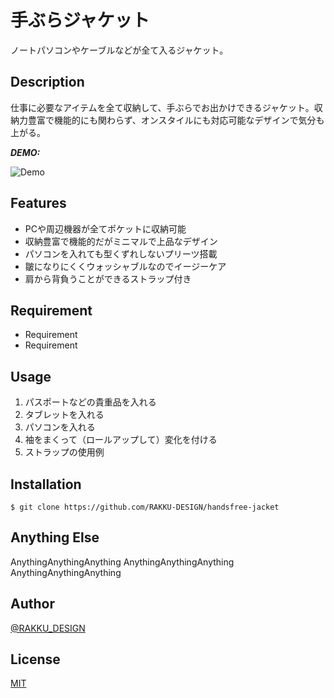 # 手ぶらジャケット
ノートパソコンやケーブルなどが全て入るジャケット。

## Description
仕事に必要なアイテムを全て収納して、手ぶらでお出かけできるジャケット。収納力豊富で機能的にも関わらず、オンスタイルにも対応可能なデザインで気分も上がる。

***DEMO:***

![Demo](https://image-url.gif)

## Features

- PCや周辺機器が全てポケットに収納可能
- 収納豊富で機能的だがミニマルで上品なデザイン
- パソコンを入れても型くずれしないプリーツ搭載
- 皺になりにくくウォッシャブルなのでイージーケア
- 肩から背負うことができるストラップ付き

## Requirement

- Requirement
- Requirement

## Usage

1. パスポートなどの貴重品を入れる
2. タブレットを入れる
3. パソコンを入れる
4. 袖をまくって（ロールアップして）変化を付ける
5. ストラップの使用例

## Installation

    $ git clone https://github.com/RAKKU-DESIGN/handsfree-jacket

## Anything Else

AnythingAnythingAnything
AnythingAnythingAnything
AnythingAnythingAnything

## Author

[@RAKKU_DESIGN](https://www.instagram.com/rakku_design/)

## License

[MIT](http://b4b4r07.mit-license.org)
